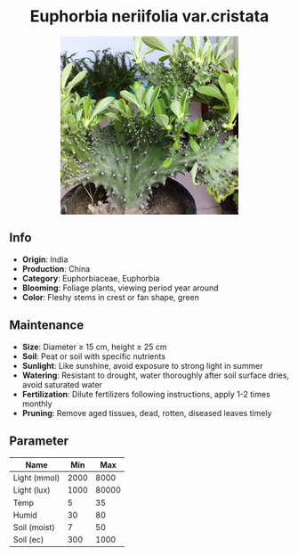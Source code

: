 <h1 align='center'>Euphorbia neriifolia var.cristata</h1>
<p align="center">
    <img 
        align='center'
        width='320'
        src="../images/euphorbia neriifolia varcristata.png" 
        alt='Euphorbia neriifolia var.cristata' />
</p>

## Info

 - **Origin**: India
 - **Production**: China
 - **Category**: Euphorbiaceae, Euphorbia
 - **Blooming**: Foliage plants, viewing period year around
 - **Color**: Fleshy stems in crest or fan shape, green

## Maintenance

 - **Size**: Diameter ≥ 15 cm, height ≥ 25 cm
 - **Soil**: Peat or soil with specific nutrients
 - **Sunlight**: Like sunshine, avoid exposure to strong light in summer
 - **Watering**: Resistant to drought, water thoroughly after soil surface dries, avoid saturated water
 - **Fertilization**: Dilute fertilizers following instructions, apply 1-2 times monthly
 - **Pruning**: Remove aged tissues, dead, rotten, diseased leaves timely

## Parameter

| Name         | Min  | Max   |
|--------------|------|-------|
| Light (mmol) | 2000 | 8000  |
| Light (lux)  | 1000 | 80000 |
| Temp         | 5    | 35    |
| Humid        | 30   | 80    |
| Soil (moist) | 7   | 50    |
| Soil (ec)    | 300  | 1000  |